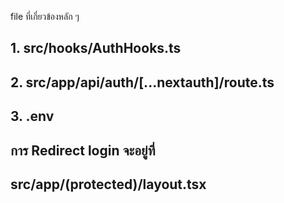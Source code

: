 file ที่เกี่ยวข้องหลัก ๆ

## 1. src/hooks/AuthHooks.ts
## 2. src/app/api/auth/[...nextauth]/route.ts
## 3. .env

## การ Redirect login จะอยู่ที่ 
## src/app/(protected)/layout.tsx
